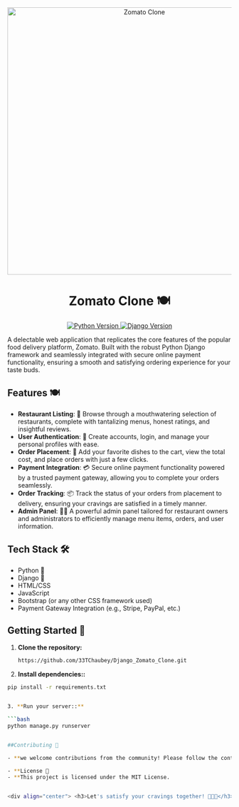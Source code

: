 <div align="center">
  <img src="https://raw.githubusercontent.com/yourusername/zomato-clone/master/header.png" alt="Zomato Clone" width="600">
  <h1>Zomato Clone 🍽️</h1>
  <p>
    <a href="https://www.python.org/" target="_blank">
      <img src="https://img.shields.io/badge/python-3.7+-blue?style=for-the-badge&logo=python" alt="Python Version">
    </a>
    <a href="https://www.djangoproject.com/" target="_blank">
      <img src="https://img.shields.io/badge/django-3.2-green?style=for-the-badge&logo=django" alt="Django Version">
    </a>
  </p>
</div>

A delectable web application that replicates the core features of the popular food delivery platform, Zomato. Built with the robust Python Django framework and seamlessly integrated with secure online payment functionality, ensuring a smooth and satisfying ordering experience for your taste buds.

## Features 🍽️

- **Restaurant Listing**: 🍱 Browse through a mouthwatering selection of restaurants, complete with tantalizing menus, honest ratings, and insightful reviews.
- **User Authentication**: 🔐 Create accounts, login, and manage your personal profiles with ease.
- **Order Placement**: 🛒 Add your favorite dishes to the cart, view the total cost, and place orders with just a few clicks.
- **Payment Integration**: 💳 Secure online payment functionality powered by a trusted payment gateway, allowing you to complete your orders seamlessly.
- **Order Tracking**: 📦 Track the status of your orders from placement to delivery, ensuring your cravings are satisfied in a timely manner.
- **Admin Panel**: 👨‍💼 A powerful admin panel tailored for restaurant owners and administrators to efficiently manage menu items, orders, and user information.

## Tech Stack 🛠️

- Python 🐍
- Django 🎸
- HTML/CSS
- JavaScript
- Bootstrap (or any other CSS framework used)
- Payment Gateway Integration (e.g., Stripe, PayPal, etc.)

## Getting Started 🚀

1. **Clone the repository:**

   ```bash
   https://github.com/33TChaubey/Django_Zomato_Clone.git

2. **Install dependencies::**

```bash
pip install -r requirements.txt


3. **Run your server::**

```bash
python manage.py runserver


##Contributing 🤝

- **we welcome contributions from the community! Please follow the contribution guidelines outlined in the CONTRIBUTING.md file.

- **License 📄
- **This project is licensed under the MIT License.


<div align="center"> <h3>Let's satisfy your cravings together! 🍕🍔🌮</h3> <a href="https://github.com/your-username/zomato-clone/issues/new">Report an Issue</a> | <a href="https://github.com/your-username/zomato-clone/discussions">Join the Discussion</a> </div>
